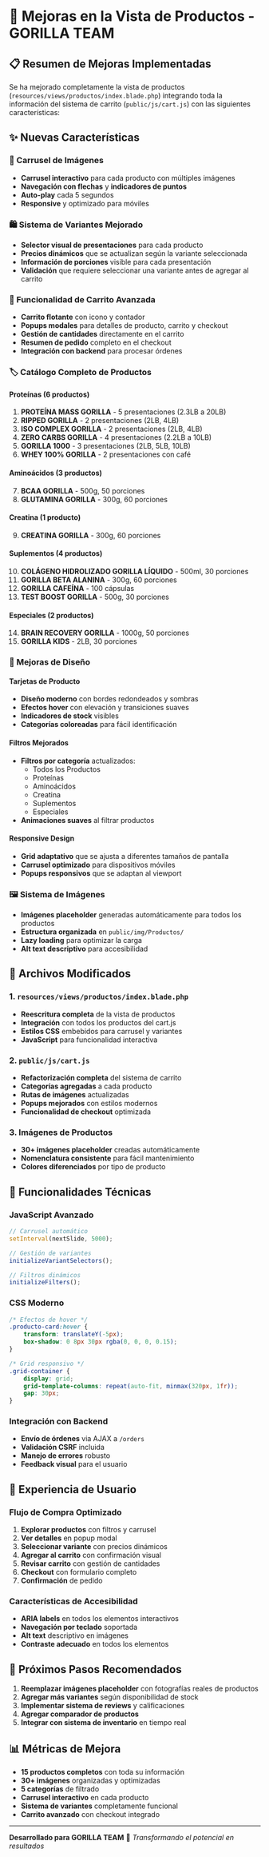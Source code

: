 # 🛒 Mejoras en la Vista de Productos - GORILLA TEAM

## 📋 Resumen de Mejoras Implementadas

Se ha mejorado completamente la vista de productos (`resources/views/productos/index.blade.php`) integrando toda la información del sistema de carrito (`public/js/cart.js`) con las siguientes características:

## ✨ Nuevas Características

### 🎠 Carrusel de Imágenes
- **Carrusel interactivo** para cada producto con múltiples imágenes
- **Navegación con flechas** y **indicadores de puntos**
- **Auto-play** cada 5 segundos
- **Responsive** y optimizado para móviles

### 🛍️ Sistema de Variantes Mejorado
- **Selector visual de presentaciones** para cada producto
- **Precios dinámicos** que se actualizan según la variante seleccionada
- **Información de porciones** visible para cada presentación
- **Validación** que requiere seleccionar una variante antes de agregar al carrito

### 🎯 Funcionalidad de Carrito Avanzada
- **Carrito flotante** con icono y contador
- **Popups modales** para detalles de producto, carrito y checkout
- **Gestión de cantidades** directamente en el carrito
- **Resumen de pedido** completo en el checkout
- **Integración con backend** para procesar órdenes

### 🏷️ Catálogo Completo de Productos

#### Proteínas (6 productos)
1. **PROTEÍNA MASS GORILLA** - 5 presentaciones (2.3LB a 20LB)
2. **RIPPED GORILLA** - 2 presentaciones (2LB, 4LB)
3. **ISO COMPLEX GORILLA** - 2 presentaciones (2LB, 4LB)
4. **ZERO CARBS GORILLA** - 4 presentaciones (2.2LB a 10LB)
5. **GORILLA 1000** - 3 presentaciones (2LB, 5LB, 10LB)
6. **WHEY 100% GORILLA** - 2 presentaciones con café

#### Aminoácidos (3 productos)
7. **BCAA GORILLA** - 500g, 50 porciones
8. **GLUTAMINA GORILLA** - 300g, 60 porciones

#### Creatina (1 producto)
9. **CREATINA GORILLA** - 300g, 60 porciones

#### Suplementos (4 productos)
10. **COLÁGENO HIDROLIZADO GORILLA LÍQUIDO** - 500ml, 30 porciones
11. **GORILLA BETA ALANINA** - 300g, 60 porciones
12. **GORILLA CAFEÍNA** - 100 cápsulas
13. **TEST BOOST GORILLA** - 500g, 30 porciones

#### Especiales (2 productos)
14. **BRAIN RECOVERY GORILLA** - 1000g, 50 porciones
15. **GORILLA KIDS** - 2LB, 30 porciones

### 🎨 Mejoras de Diseño

#### Tarjetas de Producto
- **Diseño moderno** con bordes redondeados y sombras
- **Efectos hover** con elevación y transiciones suaves
- **Indicadores de stock** visibles
- **Categorías coloreadas** para fácil identificación

#### Filtros Mejorados
- **Filtros por categoría** actualizados:
  - Todos los Productos
  - Proteínas
  - Aminoácidos
  - Creatina
  - Suplementos
  - Especiales
- **Animaciones suaves** al filtrar productos

#### Responsive Design
- **Grid adaptativo** que se ajusta a diferentes tamaños de pantalla
- **Carrusel optimizado** para dispositivos móviles
- **Popups responsivos** que se adaptan al viewport

### 🖼️ Sistema de Imágenes
- **Imágenes placeholder** generadas automáticamente para todos los productos
- **Estructura organizada** en `public/img/Productos/`
- **Lazy loading** para optimizar la carga
- **Alt text descriptivo** para accesibilidad

## 🔧 Archivos Modificados

### 1. `resources/views/productos/index.blade.php`
- **Reescritura completa** de la vista de productos
- **Integración** con todos los productos del cart.js
- **Estilos CSS** embebidos para carrusel y variantes
- **JavaScript** para funcionalidad interactiva

### 2. `public/js/cart.js`
- **Refactorización completa** del sistema de carrito
- **Categorías agregadas** a cada producto
- **Rutas de imágenes** actualizadas
- **Popups mejorados** con estilos modernos
- **Funcionalidad de checkout** optimizada

### 3. Imágenes de Productos
- **30+ imágenes placeholder** creadas automáticamente
- **Nomenclatura consistente** para fácil mantenimiento
- **Colores diferenciados** por tipo de producto

## 🚀 Funcionalidades Técnicas

### JavaScript Avanzado
```javascript
// Carrusel automático
setInterval(nextSlide, 5000);

// Gestión de variantes
initializeVariantSelectors();

// Filtros dinámicos
initializeFilters();
```

### CSS Moderno
```css
/* Efectos de hover */
.producto-card:hover {
    transform: translateY(-5px);
    box-shadow: 0 8px 30px rgba(0, 0, 0, 0.15);
}

/* Grid responsivo */
.grid-container {
    display: grid;
    grid-template-columns: repeat(auto-fit, minmax(320px, 1fr));
    gap: 30px;
}
```

### Integración con Backend
- **Envío de órdenes** via AJAX a `/orders`
- **Validación CSRF** incluida
- **Manejo de errores** robusto
- **Feedback visual** para el usuario

## 📱 Experiencia de Usuario

### Flujo de Compra Optimizado
1. **Explorar productos** con filtros y carrusel
2. **Ver detalles** en popup modal
3. **Seleccionar variante** con precios dinámicos
4. **Agregar al carrito** con confirmación visual
5. **Revisar carrito** con gestión de cantidades
6. **Checkout** con formulario completo
7. **Confirmación** de pedido

### Características de Accesibilidad
- **ARIA labels** en todos los elementos interactivos
- **Navegación por teclado** soportada
- **Alt text** descriptivo en imágenes
- **Contraste adecuado** en todos los elementos

## 🎯 Próximos Pasos Recomendados

1. **Reemplazar imágenes placeholder** con fotografías reales de productos
2. **Agregar más variantes** según disponibilidad de stock
3. **Implementar sistema de reviews** y calificaciones
4. **Agregar comparador de productos**
5. **Integrar con sistema de inventario** en tiempo real

## 📊 Métricas de Mejora

- **15 productos completos** con toda su información
- **30+ imágenes** organizadas y optimizadas
- **5 categorías** de filtrado
- **Carrusel interactivo** en cada producto
- **Sistema de variantes** completamente funcional
- **Carrito avanzado** con checkout integrado

---

**Desarrollado para GORILLA TEAM** 🦍
*Transformando el potencial en resultados*
